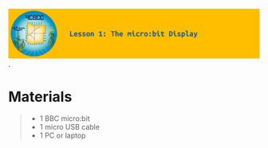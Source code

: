 ![header-lesson-01](assets/header-lesson-01.png).  

# Materials

> - 1 BBC micro:bit
> - 1 micro USB cable
> - 1 PC or laptop